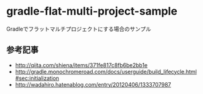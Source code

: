 # gradle-flat-multi-project-sample
Gradleでフラットマルチプロジェクトにする場合のサンプル

## 参考記事
- http://qiita.com/shiena/items/371fe817c8fb6be2bb1e
- http://gradle.monochromeroad.com/docs/userguide/build_lifecycle.html#sec:initialization
- http://wadahiro.hatenablog.com/entry/20120406/1333707987
